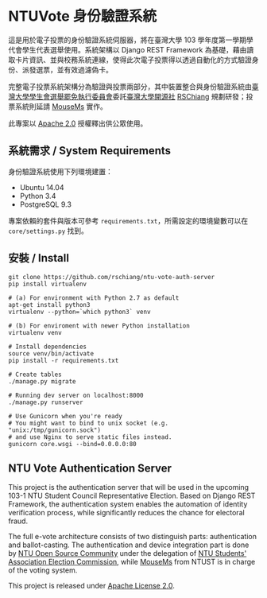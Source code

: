 NTUVote 身份驗證系統
===================

這是用於電子投票的身份驗證系統伺服器，將在臺灣大學 103 學年度第一學期學代會學生代表選舉使用。系統架構以 Django REST Framework 為基礎，藉由讀取卡片資訊、並與校務系統連線，使得此次電子投票得以透過自動化的方式驗證身份、派發選票，並有效過濾偽卡。

完整電子投票系統架構分為驗證與投票兩部分，其中裝置整合與身份驗證系統由[臺灣大學學生會選舉罷免執行委員會](https://www.facebook.com/NTUVote)委託[臺灣大學開源社](https://ntuosc.org) [RSChiang](https://github.com/rschiang/ntu-vote-auth-server) 規劃研發；投票系統則延請 [MouseMs](https://github.com/mousems/NTUvoteV2) 實作。

此專案以 [Apache 2.0](LICENSE.md) 授權釋出供公眾使用。

系統需求 / System Requirements
-----------------------------

身份驗證系統使用下列環境建置：

* Ubuntu 14.04
* Python 3.4
* PostgreSQL 9.3

專案依賴的套件與版本可參考 `requirements.txt`，所需設定的環境變數可以在 `core/settings.py` 找到。

安裝 / Install
--------------
    git clone https://github.com/rschiang/ntu-vote-auth-server
    pip install virtualenv

    # (a) For environment with Python 2.7 as default
    apt-get install python3
    virtualenv --python=`which python3` venv

    # (b) For enviroment with newer Python installation
    virtualenv venv

    # Install dependencies
    source venv/bin/activate
    pip install -r requirements.txt

    # Create tables
    ./manage.py migrate

    # Running dev server on localhost:8000
    ./manage.py runserver

    # Use Gunicorn when you're ready
    # You might want to bind to unix socket (e.g. "unix:/tmp/gunicorn.sock")
    # and use Nginx to serve static files instead.
    gunicorn core.wsgi --bind=0.0.0.0:80


NTU Vote Authentication Server
------------------------------

This project is the authentication server that will be used in the upcoming 103-1 NTU Student Council Representative Election. Based on Django REST Framework, the authentication system enables the automation of identity verification process, while significantly reduces the chance for electoral fraud.

The full e-vote architecture consists of two distinguish parts: authentication and ballot-casting. The authentication and device integration part is done by [NTU Open Source Community](https://ntuosc.org) under the delegation of [NTU Students' Association Election Commission](https://www.facebook.com/NTUVote), while [MouseMs](https://github.com/mousems/NTUvoteV2) from NTUST is in charge of the voting system.

This project is released under [Apache License 2.0](LICENSE.md).
